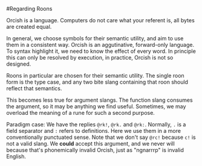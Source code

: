 #Regarding Roons

Orcish is a language. Computers do not care what your referent is, all bytes are created equal. 

In general, we choose symbols for their semantic utility, and aim to use them in a consistent way. Orcish is an aggutinative, forward-only language. To syntax highlight it, we need to know the effect of every word. In principle this can only be resolved by execution, in practice, Orcish is not so designed. 

Roons in particular are chosen for their semantic utility. The single roon form is the type case, and any two bite slang containing that roon should reflect that semantics. 

This becomes less true for argument slangs. The function slang consumes the argument, so it may be anything we find useful. Sometimes, we may overload the meaning of a rune for such a second purpose.

Paradigm case: We have the replies `@rk!`, `@rk.` and `@rk:`. Normally, `.` is a field separator and `:` refers to definitions. Here we use them in a more conventionally punctuated sense. Note that we don't say `@rc!` because `c!` is not a valid slang. We **could** accept this argument, and we never will because that's phonemically invalid Orcish, just as "ngnarrrp" is invalid English.  